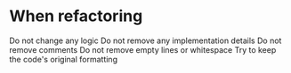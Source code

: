 # When refactoring

Do not change any logic
Do not remove any implementation details
Do not remove comments
Do not remove empty lines or whitespace
Try to keep the code's original formatting
